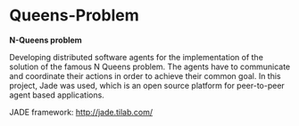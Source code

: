 # Queens-Problem

<b>N-Queens problem</b>

Developing distributed software agents for the implementation of the solution of the famous
N Queens problem. The agents have to communicate and coordinate their actions in
order to achieve their common goal. In this project, Jade was used, which is an open source platform for peer-to-peer agent based applications.

JADE framework: http://jade.tilab.com/ 
